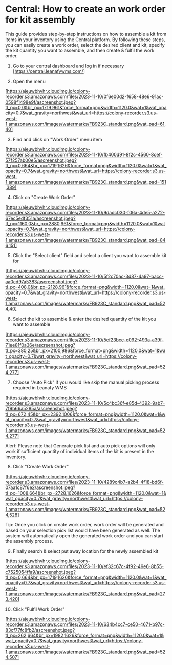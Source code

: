 # Central: How to create an work order for kit assembly

This guide provides step-by-step instructions on how to assemble a kit from items in your inventory using the Central platform. By following these steps, you can easily create a work order, select the desired client and kit, specify the kit quantity you want to assemble, and then create & fulfil the work order.

1. Go to your central dashboard and log in if necessary [https://central.leanafywms.com/]


2. Open the menu

[https://ajeuwbhvhr.cloudimg.io/colony-recorder.s3.amazonaws.com/files/2023-11-10/0f6e00d2-f658-48e6-91ac-0598f1498e9f/ascreenshot.jpeg?tl_px=0,0&br_px=1719,961&force_format=png&width=1120.0&wat=1&wat_opacity=0.7&wat_gravity=northwest&wat_url=https://colony-recorder.s3.us-west-1.amazonaws.com/images/watermarks/FB923C_standard.png&wat_pad=61,40]


3. Find and click on "Work Order" menu item

[https://ajeuwbhvhr.cloudimg.io/colony-recorder.s3.amazonaws.com/files/2023-11-10/fb400d91-8f2c-4560-8cef-57f257ab00e5/ascreenshot.jpeg?tl_px=0,664&br_px=1719,1626&force_format=png&width=1120.0&wat=1&wat_opacity=0.7&wat_gravity=northwest&wat_url=https://colony-recorder.s3.us-west-1.amazonaws.com/images/watermarks/FB923C_standard.png&wat_pad=151,389]


4. Click on "Create Work Order"

[https://ajeuwbhvhr.cloudimg.io/colony-recorder.s3.amazonaws.com/files/2023-11-10/9dadc030-f06a-4de5-a272-67ec5edf351a/ascreenshot.jpeg?tl_px=1160,0&br_px=2880,961&force_format=png&width=1120.0&wat=1&wat_opacity=0.7&wat_gravity=northwest&wat_url=https://colony-recorder.s3.us-west-1.amazonaws.com/images/watermarks/FB923C_standard.png&wat_pad=846,151]


5. Click the "Select client" field and select a client you want to assemble kit for

[https://ajeuwbhvhr.cloudimg.io/colony-recorder.s3.amazonaws.com/files/2023-11-10/5f2c70ac-3d87-4a97-bacc-aa0cd97a5383/ascreenshot.jpeg?tl_px=408,0&br_px=2128,961&force_format=png&width=1120.0&wat=1&wat_opacity=0.7&wat_gravity=northwest&wat_url=https://colony-recorder.s3.us-west-1.amazonaws.com/images/watermarks/FB923C_standard.png&wat_pad=524,40]


6. Select the kit to assemble & enter the desired quantity of the kit you want to assemble

[https://ajeuwbhvhr.cloudimg.io/colony-recorder.s3.amazonaws.com/files/2023-11-10/5cf23bce-e092-493a-a39f-71ee81f0a36e/ascreenshot.jpeg?tl_px=380,25&br_px=2100,986&force_format=png&width=1120.0&wat=1&wat_opacity=0.7&wat_gravity=northwest&wat_url=https://colony-recorder.s3.us-west-1.amazonaws.com/images/watermarks/FB923C_standard.png&wat_pad=524,277]


7. Choose "Auto Pick" if you would like skip the manual picking process required in Leanafy WMS

[https://ajeuwbhvhr.cloudimg.io/colony-recorder.s3.amazonaws.com/files/2023-11-10/5c4bc36f-e85d-4392-9ab7-7f9b66a5285a/ascreenshot.jpeg?tl_px=672,45&br_px=2392,1006&force_format=png&width=1120.0&wat=1&wat_opacity=0.7&wat_gravity=northwest&wat_url=https://colony-recorder.s3.us-west-1.amazonaws.com/images/watermarks/FB923C_standard.png&wat_pad=524,277]


Alert: Please note that Generate pick list and auto pick options will only work if sufficient quantity of individual items of the kit is present in the inventory.


8. Click "Create Work Order"

[https://ajeuwbhvhr.cloudimg.io/colony-recorder.s3.amazonaws.com/files/2023-11-10/4289c4b7-a2b4-4f18-bd6f-07aa1c87f6e2/ascreenshot.jpeg?tl_px=1008,664&br_px=2728,1626&force_format=png&width=1120.0&wat=1&wat_opacity=0.7&wat_gravity=northwest&wat_url=https://colony-recorder.s3.us-west-1.amazonaws.com/images/watermarks/FB923C_standard.png&wat_pad=524,528]


Tip: Once you click on create work order, work order will be generated and based on your selection pick list would have been generated as well. The system will automatically open the generated work order and you can start the assembly process.


9. Finally search & select put away location for the newly assembled kit 

[https://ajeuwbhvhr.cloudimg.io/colony-recorder.s3.amazonaws.com/files/2023-11-10/ef32c67c-4f92-49e6-8b55-c7525054ffa9/ascreenshot.jpeg?tl_px=0,664&br_px=1719,1626&force_format=png&width=1120.0&wat=1&wat_opacity=0.7&wat_gravity=northwest&wat_url=https://colony-recorder.s3.us-west-1.amazonaws.com/images/watermarks/FB923C_standard.png&wat_pad=273,420]


10. Click "Fulfil Work Order"

[https://ajeuwbhvhr.cloudimg.io/colony-recorder.s3.amazonaws.com/files/2023-11-10/634b4cc7-ce50-4671-b97c-83cf77fc8fb2/ascreenshot.jpeg?tl_px=262,664&br_px=1982,1626&force_format=png&width=1120.0&wat=1&wat_opacity=0.7&wat_gravity=northwest&wat_url=https://colony-recorder.s3.us-west-1.amazonaws.com/images/watermarks/FB923C_standard.png&wat_pad=524,507]